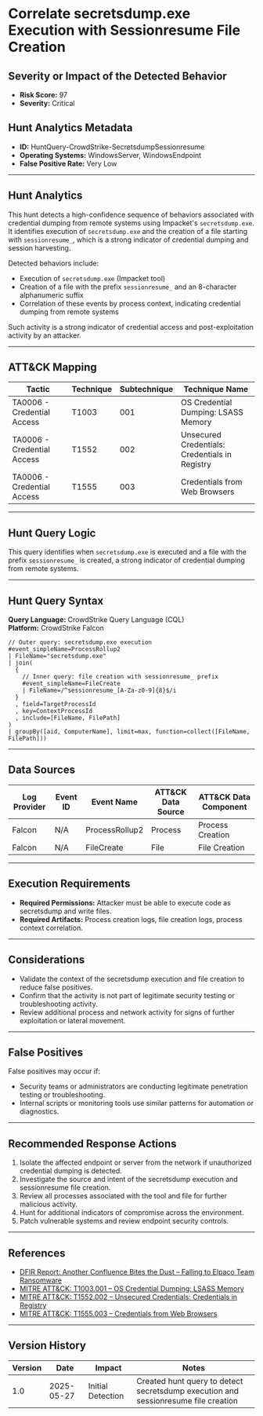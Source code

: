 # Correlate secretsdump.exe Execution with Sessionresume File Creation

## Severity or Impact of the Detected Behavior
- **Risk Score:** 97
- **Severity:** Critical

## Hunt Analytics Metadata

- **ID:** HuntQuery-CrowdStrike-SecretsdumpSessionresume
- **Operating Systems:** WindowsServer, WindowsEndpoint
- **False Positive Rate:** Very Low

---

## Hunt Analytics

This hunt detects a high-confidence sequence of behaviors associated with credential dumping from remote systems using Impacket's `secretsdump.exe`. It identifies execution of `secretsdump.exe` and the creation of a file starting with `sessionresume_`, which is a strong indicator of credential dumping and session harvesting.

Detected behaviors include:

- Execution of `secretsdump.exe` (Impacket tool)
- Creation of a file with the prefix `sessionresume_` and an 8-character alphanumeric suffix
- Correlation of these events by process context, indicating credential dumping from remote systems

Such activity is a strong indicator of credential access and post-exploitation activity by an attacker.

---

## ATT&CK Mapping

| Tactic                        | Technique   | Subtechnique | Technique Name                                 |
|------------------------------|-------------|--------------|-----------------------------------------------|
| TA0006 - Credential Access   | T1003       | 001          | OS Credential Dumping: LSASS Memory           |
| TA0006 - Credential Access   | T1552       | 002          | Unsecured Credentials: Credentials in Registry |
| TA0006 - Credential Access   | T1555       | 003          | Credentials from Web Browsers                 |

---

## Hunt Query Logic

This query identifies when `secretsdump.exe` is executed and a file with the prefix `sessionresume_` is created, a strong indicator of credential dumping from remote systems.

---

## Hunt Query Syntax

**Query Language:** CrowdStrike Query Language (CQL)  
**Platform:** CrowdStrike Falcon

```fql
// Outer query: secretsdump.exe execution    
#event_simpleName=ProcessRollup2    
| FileName="secretsdump.exe"    
| join(    
  {    
    // Inner query: file creation with sessionresume_ prefix    
    #event_simpleName=FileCreate    
    | FileName=/^sessionresume_[A-Za-z0-9]{8}$/i    
  }    
  , field=TargetProcessId    
  , key=ContextProcessId    
  , include=[FileName, FilePath]    
)    
| groupBy([aid, ComputerName], limit=max, function=collect([FileName, FilePath]))  
```

---

## Data Sources

| Log Provider | Event ID         | Event Name             | ATT&CK Data Source  | ATT&CK Data Component  |
|--------------|------------------|------------------------|---------------------|------------------------|
| Falcon       | N/A              | ProcessRollup2         | Process             | Process Creation       |
| Falcon       | N/A              | FileCreate             | File                | File Creation          |

---

## Execution Requirements

- **Required Permissions:** Attacker must be able to execute code as secretsdump and write files.
- **Required Artifacts:** Process creation logs, file creation logs, process context correlation.

---

## Considerations

- Validate the context of the secretsdump execution and file creation to reduce false positives.
- Confirm that the activity is not part of legitimate security testing or troubleshooting activity.
- Review additional process and network activity for signs of further exploitation or lateral movement.

---

## False Positives

False positives may occur if:

- Security teams or administrators are conducting legitimate penetration testing or troubleshooting.
- Internal scripts or monitoring tools use similar patterns for automation or diagnostics.

---

## Recommended Response Actions

1. Isolate the affected endpoint or server from the network if unauthorized credential dumping is detected.
2. Investigate the source and intent of the secretsdump execution and sessionresume file creation.
3. Review all processes associated with the tool and file for further malicious activity.
4. Hunt for additional indicators of compromise across the environment.
5. Patch vulnerable systems and review endpoint security controls.

---

## References

- [DFIR Report: Another Confluence Bites the Dust – Falling to Elpaco Team Ransomware](https://thedfirreport.com/2025/05/19/another-confluence-bites-the-dust-falling-to-elpaco-team-ransomware/#case-summary)
- [MITRE ATT&CK: T1003.001 – OS Credential Dumping: LSASS Memory](https://attack.mitre.org/techniques/T1003/001/)
- [MITRE ATT&CK: T1552.002 – Unsecured Credentials: Credentials in Registry](https://attack.mitre.org/techniques/T1552/002/)
- [MITRE ATT&CK: T1555.003 – Credentials from Web Browsers](https://attack.mitre.org/techniques/T1555/003/)

---

## Version History

| Version | Date       | Impact            | Notes                                                                                      |
|---------|------------|-------------------|--------------------------------------------------------------------------------------------|
| 1.0     | 2025-05-27 | Initial Detection | Created hunt query to detect secretsdump execution and sessionresume file creation |
